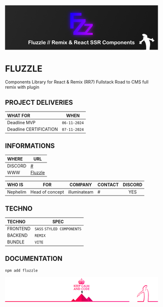 ![Cover](https://github.com/nephcode/fluzzle/blob/main/.github/images/githubReadmeHeader.png)

<!-- ∵ ƸӜƷ ∴∵ ƸӜƷ ∴∵ ƸӜƷ ∴∵ ƸӜƷ ∴∵ ƸӜƷ ∴∵ ƸӜƷ ∴∵ ƸӜƷ ∴∵ ƸӜƷ ∴∵ ƸӜƷ ∴∵ ƸӜƷ ∴∵ ƸӜƷ ∴∵ ƸӜƷ ∴ -->

# FLUZZLE

Components Library for React & Remix (RR7) Fullstack
Road to CMS full remix with plugin

## PROJECT DELIVERIES

| WHAT FOR               | WHEN         |
| :--------------------- | ------------ |
| Deadline MVP           | `06-11-2024` |
| Deadline CERTIFICATION | `07-11-2024` |

## INFORMATIONS

| WHERE   | URL                               |
| :------ | --------------------------------- |
| DISCORD | [#](#)                            |
| WWW     | [Fluzzle](fluzzle.youcodeuse.com) |

| WHO IS   | FOR             |   COMPANY    | CONTACT | DISCORD |
| :------- | --------------- | :----------: | ------- | :-----: |
| Nephelim | Head of concept | illuminateam | #       |   YES   |

## TECHNO

| TECHNO   | SPEC                       |
| :------- | -------------------------- |
| FRONTEND | `SASS` `STYLED COMPONENTS` |
| BACKEND  | `REMIX`                    |
| BUNDLE   | `VITE`                     |

## DOCUMENTATION

```
npm add fluzzle

```

![Cover](https://github.com/nephcode/underconstruction-react/blob/main/.github/images/githubReadmeFooter.png)
